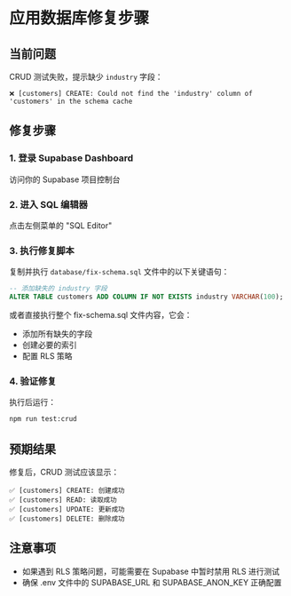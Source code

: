 # 应用数据库修复步骤

## 当前问题
CRUD 测试失败，提示缺少 `industry` 字段：
```
❌ [customers] CREATE: Could not find the 'industry' column of 'customers' in the schema cache
```

## 修复步骤

### 1. 登录 Supabase Dashboard
访问你的 Supabase 项目控制台

### 2. 进入 SQL 编辑器
点击左侧菜单的 "SQL Editor"

### 3. 执行修复脚本
复制并执行 `database/fix-schema.sql` 文件中的以下关键语句：

```sql
-- 添加缺失的 industry 字段
ALTER TABLE customers ADD COLUMN IF NOT EXISTS industry VARCHAR(100);
```

或者直接执行整个 fix-schema.sql 文件内容，它会：
- 添加所有缺失的字段
- 创建必要的索引
- 配置 RLS 策略

### 4. 验证修复
执行后运行：
```bash
npm run test:crud
```

## 预期结果
修复后，CRUD 测试应该显示：
```
✅ [customers] CREATE: 创建成功
✅ [customers] READ: 读取成功
✅ [customers] UPDATE: 更新成功
✅ [customers] DELETE: 删除成功
```

## 注意事项
- 如果遇到 RLS 策略问题，可能需要在 Supabase 中暂时禁用 RLS 进行测试
- 确保 .env 文件中的 SUPABASE_URL 和 SUPABASE_ANON_KEY 正确配置